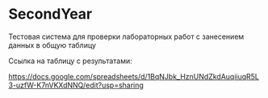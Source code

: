 # SecondYear
Тестовая система для проверки лабораторных работ с занесением данных в общую таблицу

Ссылка на таблицу с результатами:

https://docs.google.com/spreadsheets/d/1BqNJbk_HznUNdZkdAuqiiuqR5L3-uzfW-K7nVKXdNNQ/edit?usp=sharing
